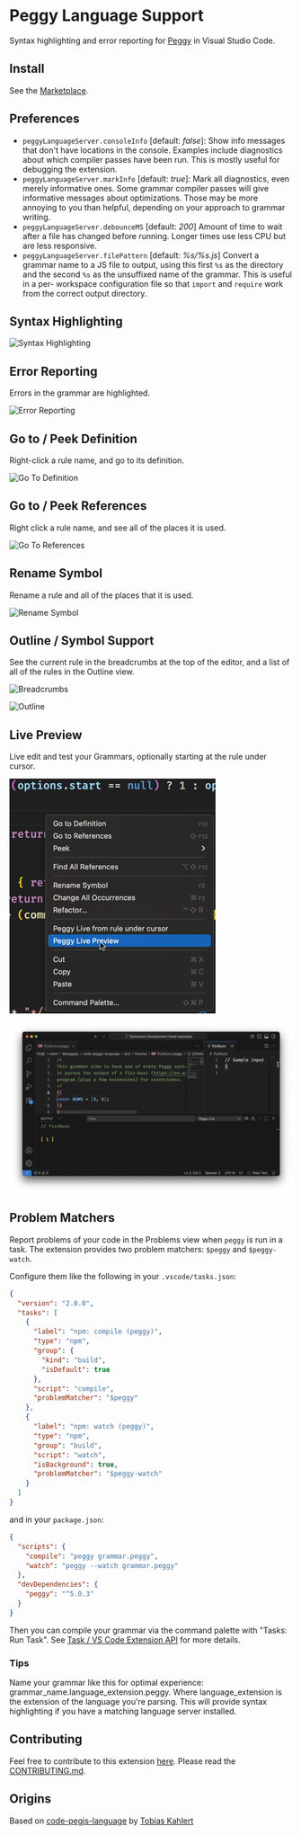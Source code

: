 Peggy Language Support
======================

Syntax highlighting and error reporting for [Peggy](http://peggyjs.org) in Visual Studio Code.

## Install

See the [Marketplace](https://marketplace.visualstudio.com/items?itemName=PeggyJS.peggy-language).

## Preferences

- `peggyLanguageServer.consoleInfo` [default: *false*]: Show info messages
  that don't have locations in the console.  Examples include diagnostics
  about which compiler passes have been run.  This is mostly useful for
  debugging the extension.
- `peggyLanguageServer.markInfo` [default: *true*]: Mark all diagnostics, even
  merely informative ones.  Some grammar compiler passes will give informative
  messages about optimizations.  Those may be more annoying to you than
  helpful, depending on your approach to grammar writing.
- `peggyLanguageServer.debounceMS` [default: *200*] Amount of time to wait
  after a file has changed before running.  Longer times use less CPU but are
  less responsive.
- `peggyLanguageServer.filePattern` [default: *%s/%s.js*] Convert a grammar
  name to a JS file to output, using this first `%s` as the directory and the
  second `%s` as the unsuffixed name of the grammar.  This is useful in a per-
  workspace configuration file so that `import` and `require` work from the
  correct output directory.

## Syntax Highlighting

![Syntax Highlighting](/images/highlighting.png)

## Error Reporting

Errors in the grammar are highlighted.

![Error Reporting](/images/error.png)

## Go to / Peek Definition

Right-click a rule name, and go to its definition.

![Go To Definition](/images/GoToDefinition.png)

## Go to / Peek References

Right click a rule name, and see all of the places it is used.

![Go To References](/images/GoToReferences.png)

## Rename Symbol

Rename a rule and all of the places that it is used.

![Rename Symbol](/images/renameSymbol.png)

## Outline / Symbol Support

See the current rule in the breadcrumbs at the top of the editor, and a list
of all of the rules in the Outline view.

![Breadcrumbs](/images/breadcrumbs.png)

![Outline](/images/outline.png)

## Live Preview

Live edit and test your Grammars, optionally starting at the rule under cursor.

![Live Preview Menu](/images/LivePreviewMenu.png)

![Live Preview](/images/LivePreview.png)

## Problem Matchers

Report problems of your code in the Problems view when `peggy` is run in a task.
The extension provides two problem matchers: `$peggy` and `$peggy-watch`.

Configure them like the following in your `.vscode/tasks.json`:

```json
{
  "version": "2.0.0",
  "tasks": [
    {
      "label": "npm: compile (peggy)",
      "type": "npm",
      "group": {
        "kind": "build",
        "isDefault": true
      },
      "script": "compile",
      "problemMatcher": "$peggy"
    },
    {
      "label": "npm: watch (peggy)",
      "type": "npm",
      "group": "build",
      "script": "watch",
      "isBackground": true,
      "problemMatcher": "$peggy-watch"
    }
  ]
}
```

and in your `package.json`:

```json
{
  "scripts": {
    "compile": "peggy grammar.peggy",
    "watch": "peggy --watch grammar.peggy"
  },
  "devDependencies": {
    "peggy": "^5.0.3"
  }
}
```

Then you can compile your grammar via the command palette with "Tasks: Run Task".
See [Task / VS Code Extension API](https://code.visualstudio.com/docs/debugtest/tasks) for more details.

### Tips

Name your grammar like this for optimal experience: grammar_name.language_extension.peggy. Where language_extension is the extension of the language you're parsing. This will provide syntax highlighting if you have a matching language server installed.

## Contributing

Feel free to contribute to this extension [here](https://github.com/peggyjs/code-peggy-language).
Please read the [CONTRIBUTING.md](/CONTRIBUTING.md).

## Origins

Based on [code-pegjs-language](https://github.com/SrTobi/code-pegjs-language) by [Tobias Kahlert](https://github.com/SrTobi)
